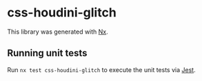 # css-houdini-glitch

This library was generated with [Nx](https://nx.dev).

## Running unit tests

Run `nx test css-houdini-glitch` to execute the unit tests via [Jest](https://jestjs.io).
